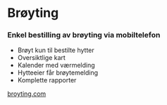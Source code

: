# Brøyting

### Enkel bestilling av brøyting via mobiltelefon
- Brøyt kun til bestilte hytter
- Oversiktlige kart
- Kalender med værmelding
- Hytteeier får brøytemelding
- Komplette rapporter

[broyting.com](https://broyting-f8fa80a370d9.herokuapp.com/)

